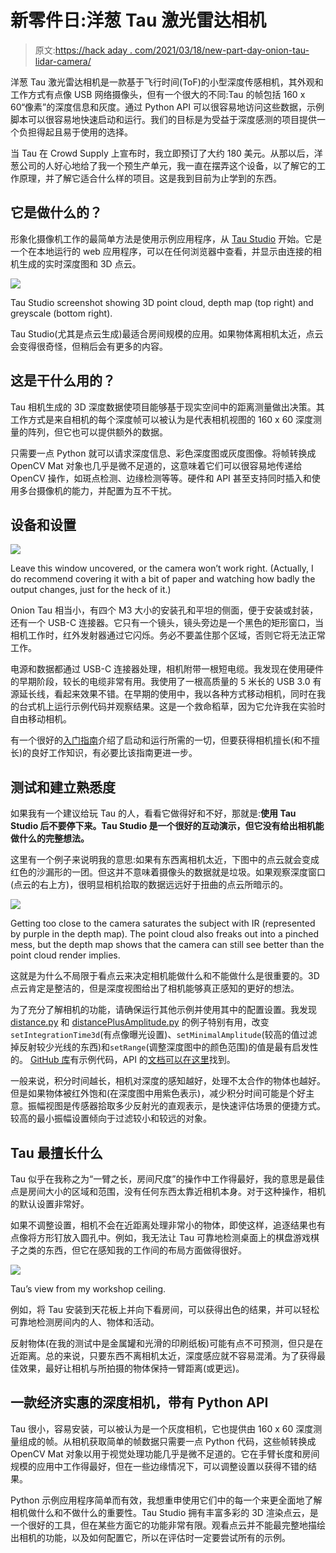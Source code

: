 # 新零件日:洋葱 Tau 激光雷达相机

> 原文:[https://hack aday . com/2021/03/18/new-part-day-onion-tau-lidar-camera/](https://hackaday.com/2021/03/18/new-part-day-onion-tau-lidar-camera/)

洋葱 Tau 激光雷达相机是一款基于飞行时间(ToF)的小型深度传感相机，其外观和工作方式有点像 USB 网络摄像头，但有一个很大的不同:Tau 的帧包括 160 x 60“像素”的深度信息和灰度。通过 Python API 可以很容易地访问这些数据，示例脚本可以很容易地快速启动和运行。我们的目标是为受益于深度感测的项目提供一个负担得起且易于使用的选择。

当 Tau 在 Crowd Supply 上宣布时，我立即预订了大约 180 美元。从那以后，洋葱公司的人好心地给了我一个预生产单元，我一直在摆弄这个设备，以了解它的工作原理，并了解它适合什么样的项目。这是我到目前为止学到的东西。

## 它是做什么的？

形象化摄像机工作的最简单方法是使用示例应用程序，从 [Tau Studio](https://api.onioniot.com/util/url/tau-studio-get-started) 开始。它是一个在本地运行的 web 应用程序，可以在任何浏览器中查看，并显示由连接的相机生成的实时深度图和 3D 点云。

[![](../Images/64fd6d57edee8b7665651f7f174eb158.png)](https://hackaday.com/wp-content/uploads/2021/03/Tau-Studio-Screenshot-2021-02-28.png)

Tau Studio screenshot showing 3D point cloud, depth map (top right) and greyscale (bottom right).

Tau Studio(尤其是点云生成)最适合房间规模的应用。如果物体离相机太近，点云会变得很奇怪，但稍后会有更多的内容。

## 这是干什么用的？

Tau 相机生成的 3D 深度数据使项目能够基于现实空间中的距离测量做出决策。其工作方式是来自相机的每个深度帧可以被认为是代表相机视图的 160 x 60 深度测量的阵列，但它也可以提供额外的数据。

只需要一点 Python 就可以请求深度信息、彩色深度图或灰度图像。将帧转换成 OpenCV Mat 对象也几乎是微不足道的，这意味着它们可以很容易地传递给 OpenCV 操作，如斑点检测、边缘检测等等。硬件和 API 甚至支持同时插入和使用多台摄像机的能力，并配置为互不干扰。

## 设备和设置

[![](../Images/81752291260e43d1d231a06341252710.png)](https://hackaday.com/wp-content/uploads/2021/03/Tau-IR-Blinks-Small.gif)

Leave this window uncovered, or the camera won’t work right. (Actually, I do recommend covering it with a bit of paper and watching how badly the output changes, just for the heck of it.)

Onion Tau 相当小，有四个 M3 大小的安装孔和平坦的侧面，便于安装或封装，还有一个 USB-C 连接器。它只有一个镜头，镜头旁边是一个黑色的矩形窗口，当相机工作时，红外发射器通过它闪烁。务必不要盖住那个区域，否则它将无法正常工作。

电源和数据都通过 USB-C 连接器处理，相机附带一根短电缆。我发现在使用硬件的早期阶段，较长的电缆非常有用。我使用了一根高质量的 5 米长的 USB 3.0 有源延长线，看起来效果不错。在早期的使用中，我以各种方式移动相机，同时在我的台式机上运行示例代码并观察结果。这是一个救命稻草，因为它允许我在实验时自由移动相机。

有一个很好的[入门指南](https://github.com/OnionIoT/tau-LiDAR-server/blob/master/GET-STARTED.md)介绍了启动和运行所需的一切，但要获得相机擅长(和不擅长)的良好工作知识，有必要比该指南更进一步。

## 测试和建立熟悉度

如果我有一个建议给玩 Tau 的人，看看它做得好和不好，那就是:**使用 Tau Studio 后不要停下来。Tau Studio 是一个很好的互动演示，但它没有给出相机能做什么的完整想法。**

这里有一个例子来说明我的意思:如果有东西离相机太近，下图中的点云就会变成红色的沙漏形的一团。但这并不意味着摄像头的数据就是垃圾。如果观察深度窗口(点云的右上方)，很明显相机拾取的数据远远好于扭曲的点云所暗示的。

[![](../Images/ddad652e3189308348112a0bbffe1302.png)](https://hackaday.com/wp-content/uploads/2021/03/Tau-Studio-Point-Cloud-too-close.png)

Getting too close to the camera saturates the subject with IR (represented by purple in the depth map). The point cloud also freaks out into a pinched mess, but the depth map shows that the camera can still see better than the point cloud render implies.

这就是为什么不局限于看点云来决定相机能做什么和不能做什么是很重要的。3D 点云肯定是整洁的，但是深度视图给出了相机能够真正感知的更好的想法。

为了充分了解相机的功能，请确保运行其他示例并使用其中的配置设置。我发现 [distance.py](https://github.com/OnionIoT/tau-lidar-camera/blob/master/examples/distance.py) 和 [distancePlusAmplitude.py](https://github.com/OnionIoT/tau-lidar-camera/blob/master/examples/distancePlusAmplitude.py) 的例子特别有用，改变`setIntegrationTime3d`(有点像曝光设置)、`setMinimalAmplitude`(较高的值过滤掉反射较少光线的东西)和`setRange`(调整深度图中的颜色范围)的值是最有启发性的。 [GitHub 库](https://github.com/OnionIoT/tau-lidar-camera)有示例代码，API 的[文档可以在这里](https://taulidarcamera.readthedocs.io/en/latest/api.html#)找到。

一般来说，积分时间越长，相机对深度的感知越好，处理不太合作的物体也越好。但是如果物体被红外饱和(在深度图中用紫色表示)，减少积分时间可能是个好主意。振幅视图是传感器拾取多少反射光的直观表示，是快速评估场景的便捷方式。较高的最小振幅设置倾向于过滤较小和较远的对象。

## Tau 最擅长什么

Tau 似乎在我称之为“一臂之长，房间尺度”的操作中工作得最好，我的意思是最佳点是房间大小的区域和范围，没有任何东西太靠近相机本身。对于这种操作，相机的默认设置非常好。

如果不调整设置，相机不会在近距离处理非常小的物体，即使这样，追逐结果也有点像将方形钉放入圆孔中。例如，我无法让 Tau 可靠地检测桌面上的棋盘游戏棋子之类的东西，但它在感知我的工作间的布局方面做得很好。

[![](../Images/66dadcdcf12ff37ebe577e880c46885e.png)](https://hackaday.com/wp-content/uploads/2021/03/Tau-Chairspin-Optimized.gif)

Tau’s view from my workshop ceiling.

例如，将 Tau 安装到天花板上并向下看房间，可以获得出色的结果，并可以轻松可靠地检测房间内的人、物体和活动。

反射物体(在我的测试中是金属罐和光滑的印刷纸板)可能有点不可预测，但只是在近距离。总的来说，只要东西不离相机太近，深度感应就不容易混淆。为了获得最佳效果，最好让相机与所拍摄的物体保持一臂距离(或更远)。

## 一款经济实惠的深度相机，带有 Python API

Tau 很小，容易安装，可以被认为是一个灰度相机，它也提供由 160 x 60 深度测量组成的帧。从相机获取简单的帧数据只需要一点 Python 代码，这些帧转换成 OpenCV Mat 对象以用于视觉处理功能几乎是微不足道的。它在手臂长度和房间规模的应用中工作得最好，但在一些边缘情况下，可以调整设置以获得不错的结果。

Python 示例应用程序简单而有效，我想重申使用它们中的每一个来更全面地了解相机做什么和不做什么的重要性。Tau Studio 拥有丰富多彩的 3D 渲染点云，是一个很好的工具，但在某些方面它的功能非常有限。观看点云并不能最完整地描绘出相机的功能，以及如何配置它，所以在评估时一定要尝试所有的示例。